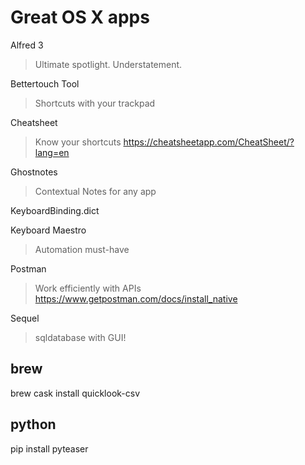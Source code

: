 # Great OS X apps

Alfred 3

> Ultimate spotlight. Understatement.

Bettertouch Tool

> Shortcuts with your trackpad

Cheatsheet

> Know your shortcuts <https://cheatsheetapp.com/CheatSheet/?lang=en>

Ghostnotes

> Contextual Notes for any app

KeyboardBinding.dict

Keyboard Maestro

> Automation must-have

Postman

> Work efficiently with APIs <https://www.getpostman.com/docs/install_native>

Sequel

> sqldatabase with GUI!

## brew

brew cask install quicklook-csv

## python

pip install pyteaser
